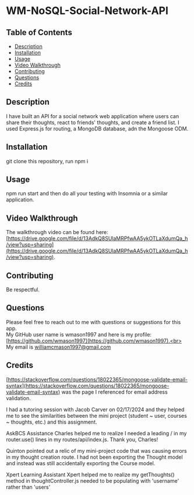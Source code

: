 # WM-NoSQL-Social-Network-API


## Table of Contents
* [Description](#description)
* [Installation](#installation-instructions)
* [Usage](#usage-instructions)
* [Video Walkthrough](#video)
* [Contributing](#contribution-guidelines)
* [Questions](#questions)
* [Credits](#credits)


## Description <a name="description"></a> 
I have built an API for a social network web application where users can share their thoughts, react to friends' thoughts, and create a friend list. I used Express.js for routing, a MongoDB database, adn the Mongoose ODM.

## Installation <a name="installation-instructions"></a>
git clone this repository, run npm i

## Usage <a name="usage-instructions"></a>
npm run start and then do all your testing with Insomnia or a similar application.

## Video Walkthrough <a name = "video"></a>

The walkthrough video can be found here: [https://drive.google.com/file/d/13AdkQ8SUlaMRPfwAA5ykOTLaXdumQa_h/view?usp=sharing](https://drive.google.com/file/d/13AdkQ8SUlaMRPfwAA5ykOTLaXdumQa_h/view?usp=sharing).  

## Contributing <a name="contribution-guidelines"></a>
Be respectful.

## Questions <a name="questions">
Please feel free to reach out to me with questions or suggestions for this app.<br>
My GitHub user name is wmason1997 and here is my profile: [https://github.com/wmason1997](https://github.com/wmason1997).<br>
My email is williamcmason1997@gmail.com

## Credits

[https://stackoverflow.com/questions/18022365/mongoose-validate-email-syntax](https://stackoverflow.com/questions/18022365/mongoose-validate-email-syntax) was the page I referenced for email address validation.

I had a tutoring session with Jacob Carver on 02/17/2024 and they helped me to see the similarities between the mini project (student ~ user, courses ~ thoughts, etc.) and this assignment.

AskBCS Assistance
Charles helped me to realize I needed a leading / in my router.use() lines in my routes/api/index.js. Thank you, Charles!

Quinton pointed out a relic of my mini-project code that was causing errors in my thought creation route. I had not been exporting the Thought model and instead was still accidentally exporting the Course model.

Xpert Learning Assistant
Xpert helped me to realize my getThoughts() method in thoughtController.js needed to be populating with 'username' rather than 'users'